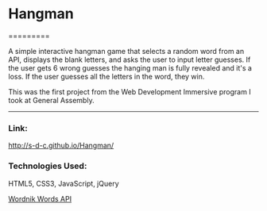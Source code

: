 # Hangman
=========

A simple interactive hangman game that selects a random word from an API, displays the blank letters, and asks the user to input letter guesses.  If the user gets 6 wrong guesses the hanging man is fully revealed and it's a loss. If the user guesses all the letters in the word, they win.

This was the first project from the Web Development Immersive program I took at General Assembly.

---
### Link:

<http://s-d-c.github.io/Hangman/>
<br>
### Technologies Used:

HTML5, CSS3, JavaScript, jQuery

[Wordnik Words API](http://developer.wordnik.com/docs.html#!/words)
